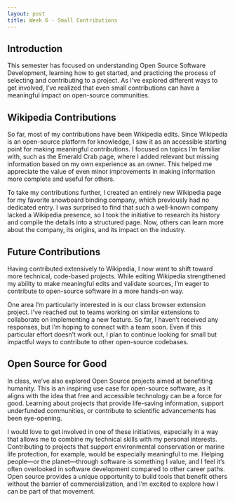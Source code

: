 ```yaml
---
layout: post
title: Week 6 - Small Contributions
---
```


## Introduction
This semester has focused on understanding Open Source Software Development, learning how to get started, and practicing the process of selecting and contributing to a project. As I’ve explored different ways to get involved, I’ve realized that even small contributions can have a meaningful impact on open-source communities.
<!--more-->

## Wikipedia Contributions
So far, most of my contributions have been Wikipedia edits. Since Wikipedia is an open-source platform for knowledge, I saw it as an accessible starting point for making meaningful contributions. I focused on topics I’m familiar with, such as the Emerald Crab page, where I added relevant but missing information based on my own experience as an owner. This helped me appreciate the value of even minor improvements in making information more complete and useful for others.  

To take my contributions further, I created an entirely new Wikipedia page for my favorite snowboard binding company, which previously had no dedicated entry. I was surprised to find that such a well-known company lacked a Wikipedia presence, so I took the initiative to research its history and compile the details into a structured page. Now, others can learn more about the company, its origins, and its impact on the industry.

## Future Contributions
Having contributed extensively to Wikipedia, I now want to shift toward more technical, code-based projects. While editing Wikipedia strengthened my ability to make meaningful edits and validate sources, I’m eager to contribute to open-source software in a more hands-on way.  

One area I’m particularly interested in is our class browser extension project. I’ve reached out to teams working on similar extensions to collaborate on implementing a new feature. So far, I haven’t received any responses, but I’m hoping to connect with a team soon. Even if this particular effort doesn’t work out, I plan to continue looking for small but impactful ways to contribute to other open-source codebases.

## Open Source for Good
In class, we’ve also explored Open Source projects aimed at benefiting humanity. This is an inspiring use case for open-source software, as it aligns with the idea that free and accessible technology can be a force for good. Learning about projects that provide life-saving information, support underfunded communities, or contribute to scientific advancements has been eye-opening.  

I would love to get involved in one of these initiatives, especially in a way that allows me to combine my technical skills with my personal interests. Contributing to projects that support environmental conservation or marine life protection, for example, would be especially meaningful to me. Helping people—or the planet—through software is something I value, and I feel it’s often overlooked in software development compared to other career paths. Open source provides a unique opportunity to build tools that benefit others without the barrier of commercialization, and I’m excited to explore how I can be part of that movement.
